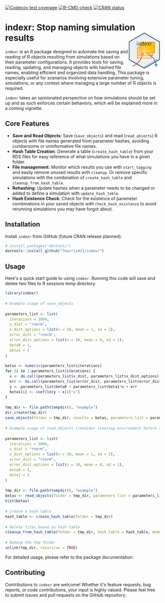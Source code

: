 <!-- badges: start -->
[![Codecov test coverage](https://codecov.io/gh/lharris421/indexr/graph/badge.svg)](https://app.codecov.io/gh/lharris421/indexr)
[![R-CMD-check](https://github.com/lharris421/indexr/actions/workflows/R-CMD-check.yaml/badge.svg)](https://github.com/lharris421/indexr/actions/workflows/R-CMD-check.yaml)
[![CRAN status](https://www.r-pkg.org/badges/version/indexr)](https://CRAN.R-project.org/package=indexr)
<!-- badges: end -->

# indexr: Stop naming simulation results <img src="man/figures/indexr_hex_sticker.png" alt="A hex sticker for indexr: A red arrow going into the hex sticker, indicating saving results, which are depicted by yellow boxes, and a blue arrow going out of the hex sticker, indicating reading results." align="right" width="20%" />

`indexr` is an R package designed to automate the saving and reading of R objects resulting from simulations based on their parameter configurations. It provides tools for saving, reading, updating, and managing objects with hashed file names, enabling efficient and organized data handling. This package is especially useful for scenarios involving extensive parameter tuning, simulations, or any context where managing a large number of R objects is required.

`indexr` takes an opinionated perspective on how simulations should be set up and as such enforces certain behaviors, which will be explained more in a coming vignette.

## Core Features

- **Save and Read Objects**: Save (`save_objects`) and read (`read_objects`) R objects with file names generated from parameter hashes, avoiding cumbersome or uninformative file names.
- **Hash Table Creation**: Generate a table (`create_hash_table`) from your RDS files for easy reference of what simulations you have in a given folder.
- **File management:** Monitor which results you use with `start_tagging` and easily remove unused results with `cleanup`. Or remove specific simulations with the combination of `create_hash_table` and `cleanup_from_hash_table`.
- **Rehashing**: Update hashes when a parameter needs to be changed or added to define a simulation with `update_hash_table`.
- **Hash Existence Check**: Check for the existence of parameter combinations in your saved objects with `check_hash_existence` to avoid rerunning simulations you may have forgot about.

## Installation

Install `indexr` from GitHub (future CRAN release planned):

```R
# install.packages("devtools")
devtools::install_github("lharris421/indexr")
```

## Usage

Here's a quick start guide to using `indexr`. Running this code will save and delete two files to R sessions temp directory.

```r
library(indexr)

# Example usage of save_objects

parameters_list <- list(
  iterations = 1000,
  x_dist = "rnorm",
  x_dist_options = list(n = 10, mean = 1, sd = 2),
  error_dist = "rnorm",
  error_dist_options = list(n = 10, mean = 0, sd = 1),
  beta0 = 1,
  beta1 = 1
)

betas <- numeric(parameters_list$iterations)
for (i in 1:parameters_list$iterations) {
  x <- do.call(parameters_list$x_dist, parameters_list$x_dist_options)
  err <- do.call(parameters_list$error_dist, parameters_list$error_dist_options)
  y <- parameters_list$beta0 + parameters_list$beta1*x + err
  betas[i] <- coef(lm(y ~ x))["x"]
}

tmp_dir <- file.path(tempdir(), "example")
dir.create(tmp_dir)
save_objects(folder = tmp_dir, results = betas, parameters_list = parameters_list)

# Example usage of read_objects (consider clearing environment before running)

parameters_list <- list(
  iterations = 1000,
  x_dist = "rnorm",
  x_dist_options = list(n = 10, mean = 1, sd = 2),
  error_dist = "rnorm",
  error_dist_options = list(n = 10, mean = 0, sd = 1),
  beta0 = 1,
  beta1 = 1
)

tmp_dir <- file.path(tempdir(), "example")
betas <- read_objects(folder = tmp_dir, parameters_list = parameters_list) 
hist(betas)

# Create a hash table
hash_table <- create_hash_table(folder = tmp_dir)

# Delete files based on hash table
cleanup_from_hash_table(folder = tmp_dir, hash_table = hash_table, mode = "all")

# Remove the tmp folder
unlink(tmp_dir, recursive = TRUE)
```

For detailed usage, please refer to the package documentation.

## Contributing

Contributions to `indexr` are welcome! Whether it's feature requests, bug reports, or code contributions, your input is highly valued. Please feel free to submit issues and pull requests on the GitHub repository.

